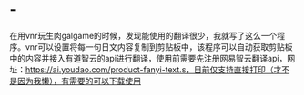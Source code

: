# -
在用vnr玩生肉galgame的时候，发现能使用的翻译很少，我就写了这么一个程序。vnr可以设置将每一句日文内容复制到剪贴板中，该程序可以自动获取剪贴板中的内容并接入有道智云的api进行翻译，使用前需要先注册网易智云翻译api，网址：https://ai.youdao.com/product-fanyi-text.s，目前仅支持直接打印（才不是因为我懒），有需要的可以下载使用
